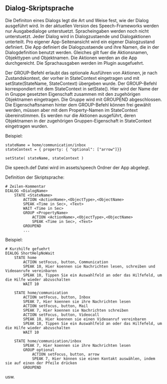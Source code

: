 ## Dialog-Skriptsprache

Die Definiton eines Dialogs legt die Art und Weise fest, wie der Dialog ausgeführt wird. In der aktuellen Version des Speech-Frameworks werden nur Ausgabedialoge unterstuetzt. Spracheingaben werden noch nicht unterstuetzt. Jeder Dialog wird in Dialogzustaende und Dialogaktionen unterteilt. Pro
eigener App-Seitenansicht wird ein eigener Dialogzustand definiert. Die App definiert die Dialogzustaende und ihre Namen, die in der Dialogdefinition benutzt werden. Gleiches gilt fuer die Aktionsnamen, Objekttypen und Objektnamen. Die Aktionen werden an die App durchgereicht. Die Sprachausgaben werden im Plugin ausgefuehrt.

Der GROUP-Befehl erlaubt das optionale Ausführen von Aktionen, je nach Zustandskontext, der vorher in
StateContext eingetragen und mit setState(StateName, StateContext) übergeben wurde.
Der GROUP-Befehl korrespondiert mit dem StateContext in setState(). Hier wird der Name der in Gruppe 
gesetzten Eigenschaft zusammen mit den zugehörigen Objektnamen eingetragen. Die Gruppe wird mit GROUPEND
abgeschlossen. Die Eigenschaftsnamen hinter dem GROUP-Befehl können frei gewählt werden, müssen aber mit
dem Property-Namen im StateContext übereinstimmen. Es werden nur die Aktionen ausgeführt, deren Objektnamen in der zugehörigen Gruppen-Eigenschaft in StateContext eingetragen wurden.

Beispiel:
 	
	stateName = home/communication/inbox
	stateContext = { property: { "optional": ["arrow"]}}
		
	setState( stateName, stateContext )


Die speech.def Datei wird im assets/speech Ordner der App abgelegt.


Definition der Skriptsprache:

	# Zeilen-Kommentar
	DIALOG <DialogName>
		STATE <StateName>
			ACTION <ActionName>,<ObjectType>,<ObjectName>
			SPEAK <Time in Sec>, <Text>
			WAIT <Time in Sec>
            GROUP <PropertyName>
            	ACTION <ActionName>,<ObjectType>,<ObjectName>
            	SPEAK <Time in Sec>, <Text>
            GROUPEND
			...	


Beispiel:

	# Kurzhilfe gefuehrt
	DIALOG ShortHelpNoWait
		STATE home
			ACTION setFocus, button, Communication
			SPEAK 10, Hier koennen sie Nachrichten lesen, schreiben und Videoanrufe vereinbaren
			SPEAK 10, Tippen Sie ein Auswahlfeld an oder das Hilfefeld, um die Hilfe wieder abzuschalten
			WAIT 10

		STATE home/communication
			ACTION setFocus, button, Inbox
			SPEAK 7, Hier koennen sie ihre Nachrichten lesen
			ACTION setFocus, button, Mail
			SPEAK 7, Hier koennen sie Nachrichten schreiben
			ACTION setFocus, button, Videocall
			SPEAK 10, Hier koennen sie einen Videoanruf vereinbaren
			SPEAK 10, Tippen Sie ein Auswahlfeld an oder das Hilfefeld, um die Hilfe wieder abzuschalten
			WAIT 10

		STATE home/communication/inbox
			SPEAK 7, Hier koennen sie ihre Nachrichten lesen
			GROUP optional
				ACTION setFocus, button, arrow
				SPEAK 7, Hier können sie einen Kontakt auswählen, indem sie auf einen der Pfeile drücken
			GROUPEND


usw.
